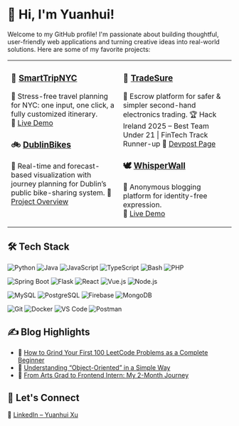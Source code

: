 # 👋 Hi, I'm Yuanhui!

Welcome to my GitHub profile! I'm passionate about building thoughtful, user-friendly web applications and turning creative ideas into real-world solutions. Here are some of my favorite projects:

<table>
  <tr>
    <td width="50%" valign="top">

### 🗽 [SmartTripNYC](https://github.com/imyuanhui/COMP47360)  
🧳 Stress-free travel planning for NYC: one input, one click, a fully customized itinerary.  
🔗 [Live Demo](https://smarttrip.duckdns.org/)

### 🚲 [DublinBikes](https://github.com/imyuanhui/comp30830-group4)  
📍 Real-time and forecast-based visualization with journey planning for Dublin’s public bike-sharing system.
🔗 [Project Overview](https://drive.google.com/file/d/1PkvOQU6m2fmazRwlxgVWh0_8SxZSFpqd/view)

</td>
<td width="50%" valign="top">

### 🔐 [TradeSure](https://github.com/samennis1/Team8)  
💼 Escrow platform for safer & simpler second-hand electronics trading.
🏆 Hack Ireland 2025 – Best Team Under 21 | FinTech Track Runner-up
🔗 [Devpost Page](https://devpost.com/software/hackireland-2025-team-8-tradesure?ref_content=my-projects-tab&ref_feature=my_projects)

### 🕊️ [WhisperWall](https://github.com/imyuanhui/WhisperWall)  
💬 Anonymous blogging platform for identity-free expression.  
🔗 [Live Demo](https://whisperwall-d2ry.onrender.com/)

</td>
  </tr>
</table>


## 🛠 Tech Stack

![Python](https://img.shields.io/badge/Python-3776AB?style=flat\&logo=python\&logoColor=white)
![Java](https://img.shields.io/badge/Java-007396?style=flat\&logo=java\&logoColor=white)
![JavaScript](https://img.shields.io/badge/JavaScript-F7DF1E?style=flat\&logo=javascript\&logoColor=black)
![TypeScript](https://img.shields.io/badge/TypeScript-3178C6?style=flat\&logo=typescript\&logoColor=white)
![Bash](https://img.shields.io/badge/Bash-4EAA25?style=flat\&logo=gnu-bash\&logoColor=white)
![PHP](https://img.shields.io/badge/PHP-777BB4?style=flat\&logo=php\&logoColor=white)

![Spring Boot](https://img.shields.io/badge/Spring_Boot-6DB33F?style=flat\&logo=spring-boot\&logoColor=white)
![Flask](https://img.shields.io/badge/Flask-000000?style=flat\&logo=flask\&logoColor=white)
![React](https://img.shields.io/badge/React-20232A?style=flat\&logo=react\&logoColor=61DAFB)
![Vue.js](https://img.shields.io/badge/Vue.js-35495E?style=flat\&logo=vue.js\&logoColor=4FC08D)
![Node.js](https://img.shields.io/badge/Node.js-339933?style=flat\&logo=node.js\&logoColor=white)

![MySQL](https://img.shields.io/badge/MySQL-4479A1?style=flat\&logo=mysql\&logoColor=white)
![PostgreSQL](https://img.shields.io/badge/PostgreSQL-4169E1?style=flat\&logo=postgresql\&logoColor=white)
![Firebase](https://img.shields.io/badge/Firebase-FFCA28?style=flat\&logo=firebase\&logoColor=black)
![MongoDB](https://img.shields.io/badge/MongoDB-47A248?style=flat\&logo=mongodb\&logoColor=white)

![Git](https://img.shields.io/badge/Git-F05032?style=flat\&logo=git\&logoColor=white)
![Docker](https://img.shields.io/badge/Docker-2496ED?style=flat\&logo=docker\&logoColor=white)
![VS Code](https://img.shields.io/badge/VS_Code-007ACC?style=flat\&logo=visual-studio-code\&logoColor=white)
![Postman](https://img.shields.io/badge/Postman-FF6C37?style=flat\&logo=postman\&logoColor=white)


## ✍️ Blog Highlights

- 🧠 [How to Grind Your First 100 LeetCode Problems as a Complete Beginner](https://medium.com/@xuyuanhui37/how-to-grind-your-first-100-leetcode-problems-as-a-complete-beginner-c0bdd3949e69)  
- 🧱 [Understanding “Object-Oriented” in a Simple Way](https://medium.com/@xuyuanhui37/understanding-object-oriented-in-a-simple-way-ffde47c2b5a5)  
- 🌱 [From Arts Grad to Frontend Intern: My 2-Month Journey](https://medium.com/@xuyuanhui37/from-arts-grad-to-frontend-intern-my-2-month-journey-3b2e565a0f9f)


## 🤝 Let's Connect

🔗 [LinkedIn – Yuanhui Xu](https://www.linkedin.com/in/yuanhui-xu-6679b528b/)
